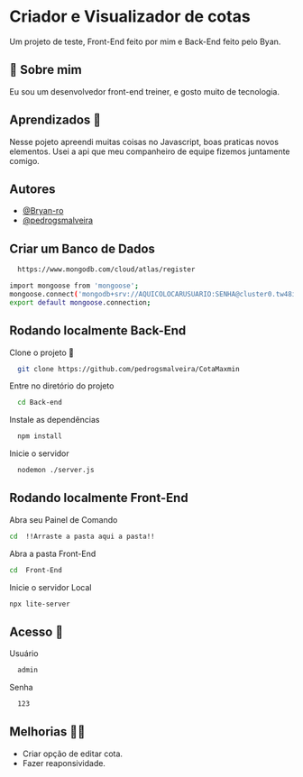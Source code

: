 # Criador e Visualizador de cotas 

Um projeto de teste, Front-End feito por mim e Back-End feito pelo Byan.

## 🚀 Sobre mim
Eu sou um desenvolvedor front-end treiner, e gosto muito de tecnologia.


## Aprendizados 📖

Nesse pojeto apreendi muitas coisas no Javascript, boas praticas novos elementos. Usei a api que meu companheiro de equipe fizemos juntamente comigo.

## Autores

- [@Bryan-ro](https://www.github.com/Bryan-ro)
- [@pedrogsmalveira](https://www.github.com/pedrogsmalveira)

## Criar um Banco de Dados

```bash
  https://www.mongodb.com/cloud/atlas/register
``` 
```bash
import mongoose from 'mongoose';
mongoose.connect('mongodb+srv://AQUICOLOCARUSUARIO:SENHA@cluster0.tw48ipa.mongodb.net/NOMEDOBD');
export default mongoose.connection;
``` 

## Rodando localmente Back-End

Clone o projeto 📲

```bash
  git clone https://github.com/pedrogsmalveira/CotaMaxmin
```

Entre no diretório do projeto

```bash
  cd Back-end
```

Instale as dependências

```bash
  npm install
```

Inicie o servidor

```bash
  nodemon ./server.js
```


## Rodando localmente Front-End

Abra seu Painel de Comando 

```bash
cd  !!Arraste a pasta aqui a pasta!!
```

Abra a pasta Front-End

```bash
cd  Front-End
```

Inicie o servidor Local

```bash
npx lite-server
```

## Acesso 🔐

Usuário

```bash
  admin
```

Senha

```bash
  123
```

## Melhorias 🐱‍🏍
- Criar opção de editar cota.
- Fazer reaponsividade.